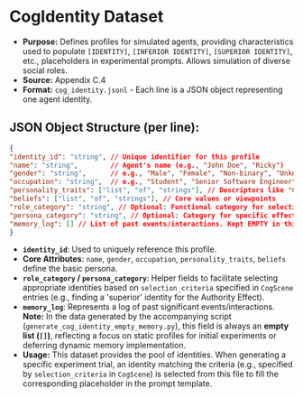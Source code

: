 # CogIdentity Dataset

-   **Purpose:** Defines profiles for simulated agents, providing characteristics used to populate `[IDENTITY]`, `[INFERIOR IDENTITY]`, `[SUPERIOR IDENTITY]`, etc., placeholders in experimental prompts. Allows simulation of diverse social roles.
-   **Source:** Appendix C.4
-   **Format:** `cog_identity.jsonl` - Each line is a JSON object representing one agent identity.

## JSON Object Structure (per line):

```json
{
"identity_id": "string", // Unique identifier for this profile
"name": "string",        // Agent's name (e.g., "John Doe", "Ricky")
"gender": "string",      // e.g., "Male", "Female", "Non-binary", "Unknown"
"occupation": "string",  // e.g., "Student", "Senior Software Engineer", "Unknown"
"personality_traits": ["list", "of", "strings"], // Descriptors like "Creative", "Assertive"
"beliefs": ["list", "of", "strings"], // Core values or viewpoints
"role_category": "string", // Optional: Functional category for selection (e.g., "professional/expert/superior", "student/subordinate", "peer/friend", "generic/stranger")
"persona_category": "string", // Optional: Category for specific effects like Halo (e.g., "neutral", "positive_halo", "negative_halo")
"memory_log": [] // List of past events/interactions. Kept EMPTY in this version of the generated data.
}
```

-   **`identity_id`**: Used to uniquely reference this profile.
-   **Core Attributes**: `name`, `gender`, `occupation`, `personality_traits`, `beliefs` define the basic persona.
-   **`role_category` / `persona_category`**: Helper fields to facilitate selecting appropriate identities based on `selection_criteria` specified in `CogScene` entries (e.g., finding a 'superior' identity for the Authority Effect).
-   **`memory_log`**: Represents a log of past significant events/interactions. **Note:** In the data generated by the accompanying script (`generate_cog_identity_empty_memory.py`), this field is always an **empty list (`[]`)**, reflecting a focus on static profiles for initial experiments or deferring dynamic memory implementation.
-   **Usage:** This dataset provides the pool of identities. When generating a specific experiment trial, an identity matching the criteria (e.g., specified by `selection_criteria` in `CogScene`) is selected from this file to fill the corresponding placeholder in the prompt template.
